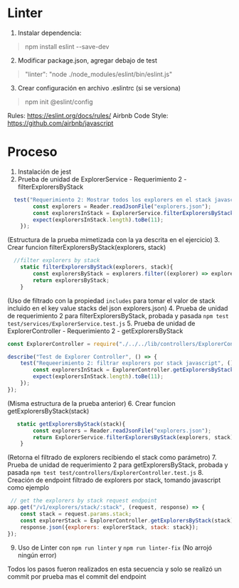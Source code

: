 # Linter

1. Instalar dependencia:

> npm install eslint --save-dev

2. Modificar package.json, agregar debajo de test

> "linter": "node ./node_modules/eslint/bin/eslint.js"

3. Crear configuración en archivo .eslintrc (si se versiona)

> npm init @eslint/config

Rules: https://eslint.org/docs/rules/
Airbnb Code Style: https://github.com/airbnb/javascript

# Proceso

1. Instalación de jest
2. Prueba de unidad de ExplorerService - Requerimiento 2 - filterExplorersByStack
```javascript
  test("Requerimiento 2: Mostrar todos los explorers en el stack javascript", () => {
        const explorers = Reader.readJsonFile("explorers.json");
        const explorersInStack = ExplorerService.filterExplorersByStack(explorers, "javascript");
        expect(explorersInStack.length).toBe(11);
    });
```
(Estructura de la prueba mimetizada con la ya descrita en el ejercicio)
3. Crear funcion filterExplorersByStack(explorers, stack)
```javascript
  //filter explorers by stack
    static filterExplorersByStack(explorers, stack){
        const explorersByStack = explorers.filter((explorer) => explorer.stacks.includes(stack)).map((explorer) => explorer.name);
        return explorersByStack;
    }
```
(Uso de filtrado con la propiedad `includes` para tomar el valor de stack incluido en el key value stacks del json explorers.json)
4. Prueba de unidad de requerimiento 2 para filterExplorersByStack, probada y pasada  `npm test test/services/ExplorerService.test.js`
5. Prueba de unidad de ExplorerController - Requerimiento 2 - getExplorersByStack
```javascript
const ExplorerController = require("./../../lib/controllers/ExplorerController");

describe("Test de Explorer Controller", () => {
    test("Requeerimiento 2: filtrar explorers por stack javascript", () => {
        const explorersInStack = ExplorerController.getExplorersByStack("javascript");
        expect(explorersInStack.length).toBe(11);
    });
});
```
(Misma estructura de la prueba anterior)
6. Crear funcion getExplorersByStack(stack)
```javascript
   static getExplorersByStack(stack){
        const explorers = Reader.readJsonFile("explorers.json");
        return ExplorerService.filterExplorersByStack(explorers, stack);
    }
```
(Retorna el filtrado de explorers recibiendo el stack como parámetro)
7. Prueba de unidad de requerimiento 2 para getExplorersByStack, probada y pasada  `npm test test/controllers/ExplorerController.test.js`
8. Creación de endpoint filtrado de explorers por stack, tomando javascript como ejemplo

```javascript
 // get the explorers by stack request endpoint
app.get("/v1/explorers/stack/:stack", (request, response) => {
    const stack = request.params.stack;
    const explorerStack = ExplorerController.getExplorersByStack(stack);
    response.json({explorers: explorerStack, stack: stack});
});
```
9. Uso de Linter con `npm run linter` y `npm run linter-fix` (No arrojó ningún error)

Todos los pasos fueron realizados en esta secuencia y solo se realizó un commit por prueba mas el commit del endpoint
